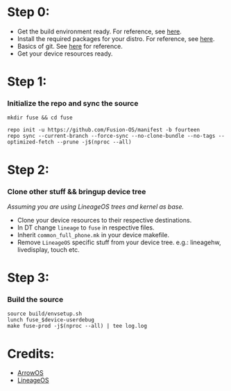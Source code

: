 # Step 0:
- Get the build environment ready. For reference, see [here](https://source.android.com/docs/setup/start/initializing).
- Install the required packages for your distro. For reference, see [here](https://source.android.com/setup/build/initializing#installing-required-packages-ubuntu-1804).
- Basics of git. See [here](https://www.atlassian.com/git) for reference.
- Get your device resources ready.
  
# Step 1:
### Initialize the repo and sync the source
```
mkdir fuse && cd fuse
```
```
repo init -u https://github.com/Fusion-OS/manifest -b fourteen
repo sync --current-branch --force-sync --no-clone-bundle --no-tags --optimized-fetch --prune -j$(nproc --all)
```

# Step 2:
### Clone other stuff && bringup device tree

*Assuming you are using LineageOS trees and kernel as base.*

- Clone your device resources to their respective destinations.
- In DT change `lineage` to `fuse` in respective files.
- Inherit `common_full_phone.mk` in your device makefile.
- Remove `LineageOS` specific stuff from your device tree. e.g.: lineagehw, livedisplay, touch etc.

# Step 3:
### Build the source
```
source build/envsetup.sh
lunch fuse_$device-userdebug
make fuse-prod -j$(nproc --all) | tee log.log
```

# Credits:
- [ArrowOS](https://blog.arrowos.net/android/arrowos/guides/compilation-guide/)
- [LineageOS](https://wiki.lineageos.org/devices/bacon/build)